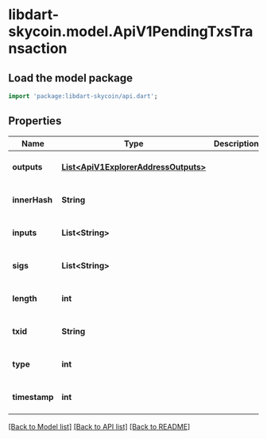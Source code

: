 # libdart-skycoin.model.ApiV1PendingTxsTransaction

## Load the model package
```dart
import 'package:libdart-skycoin/api.dart';
```

## Properties
Name | Type | Description | Notes
------------ | ------------- | ------------- | -------------
**outputs** | [**List&lt;ApiV1ExplorerAddressOutputs&gt;**](ApiV1ExplorerAddressOutputs.md) |  | [optional] [default to []]
**innerHash** | **String** |  | [optional] [default to null]
**inputs** | **List&lt;String&gt;** |  | [optional] [default to []]
**sigs** | **List&lt;String&gt;** |  | [optional] [default to []]
**length** | **int** |  | [optional] [default to null]
**txid** | **String** |  | [optional] [default to null]
**type** | **int** |  | [optional] [default to null]
**timestamp** | **int** |  | [optional] [default to null]

[[Back to Model list]](../README.md#documentation-for-models) [[Back to API list]](../README.md#documentation-for-api-endpoints) [[Back to README]](../README.md)



